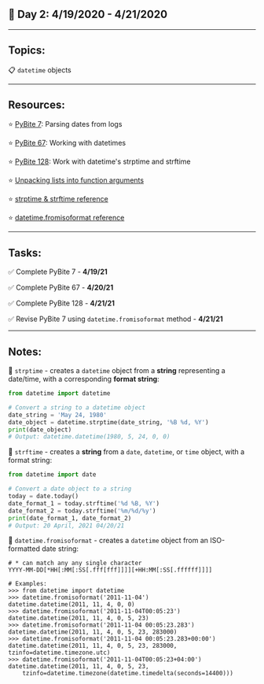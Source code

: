 ## :calendar: Day 2: 4/19/2020 - 4/21/2020

---

## Topics:

:clipboard: `datetime` objects

---

## Resources:

:star: [PyBite 7](https://codechalleng.es/bites/7/): Parsing dates from logs

:star: [PyBite 67](https://codechalleng.es/bites/67/): Working with datetimes

:star: [PyBite 128](https://codechalleng.es/bites/128/): Work with datetime's strptime and strftime

:star: [Unpacking lists into function arguments](https://docs.python.org/3/tutorial/controlflow.html#unpacking-argument-list)

:star: [strptime & strftime reference](https://docs.python.org/3/library/datetime.html#strftime-strptime-behavior)

:star: [datetime.fromisoformat reference](https://docs.python.org/3/library/datetime.html#datetime.datetime.fromisoformat)

---

## Tasks:

:white_check_mark: Complete PyBite 7 - **4/19/21**

:white_check_mark: Complete PyBite 67 - **4/20/21**

:white_check_mark: Complete PyBite 128 - **4/21/21**

:white_check_mark: Revise PyBite 7 using `datetime.fromisoformat` method - **4/21/21**

---

## Notes:

:notebook: `strptime` - creates a `datetime` object from a **string** representing a date/time, with a corresponding **format string**:

```python
from datetime import datetime

# Convert a string to a datetime object
date_string = 'May 24, 1980'
date_object = datetime.strptime(date_string, '%B %d, %Y')
print(date_object)
# Output: datetime.datetime(1980, 5, 24, 0, 0)
```



:notebook: `strftime` - creates a **string** from a `date`, `datetime`, or `time` object, with a format string:

```python
from datetime import date

# Convert a date object to a string
today = date.today()
date_format_1 = today.strftime('%d %B, %Y')
date_format_2 = today.strftime('%m/%d/%y')
print(date_format_1, date_format_2)
# Output: 20 April, 2021 04/20/21
```



:notebook: `datetime.fromisoformat` - creates a `datetime` object from an ISO-formatted date string:

```
# * can match any any single character
YYYY-MM-DD[*HH[:MM[:SS[.fff[fff]]]][+HH:MM[:SS[.ffffff]]]]

# Examples:
>>> from datetime import datetime
>>> datetime.fromisoformat('2011-11-04')
datetime.datetime(2011, 11, 4, 0, 0)
>>> datetime.fromisoformat('2011-11-04T00:05:23')
datetime.datetime(2011, 11, 4, 0, 5, 23)
>>> datetime.fromisoformat('2011-11-04 00:05:23.283')
datetime.datetime(2011, 11, 4, 0, 5, 23, 283000)
>>> datetime.fromisoformat('2011-11-04 00:05:23.283+00:00')
datetime.datetime(2011, 11, 4, 0, 5, 23, 283000, tzinfo=datetime.timezone.utc)
>>> datetime.fromisoformat('2011-11-04T00:05:23+04:00')   
datetime.datetime(2011, 11, 4, 0, 5, 23,
    tzinfo=datetime.timezone(datetime.timedelta(seconds=14400)))
```



